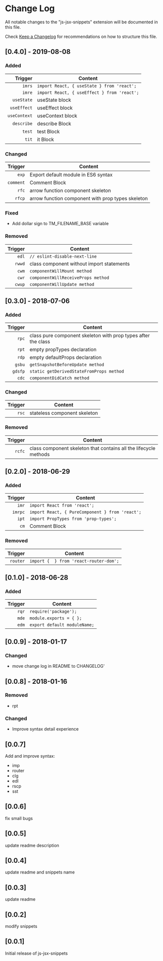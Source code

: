 # Change Log
All notable changes to the "js-jsx-snippets" extension will be documented in this file.

Check [Keep a Changelog](http://keepachangelog.com/) for recommendations on how to structure this file.

## [0.4.0] - 2019-08-08
### Added
| Trigger  | Content |
| -------: | ------- |
| `imrs`   | `import React, { useState } from 'react';` |
| `imre`   | `import React, { useEffect } from 'react';` |
| `useState`   | useState block |
| `useEffect`   | useEffect block |
| `useContext`   | useContext block |
| `describe`   | describe Block |
| `test`   | test Block |
| `tit`   | it Block |
### Changed
| Trigger  | Content |
| -------: | ------- |
| `exp`   | Export default module in ES6 syntax |
| `comment`   | Comment Block |
| `rfc`   | arrow function component skeleton |
| `rfcp`   | arrow function component with prop types skeleton |

### Fixed
- Add dollar sign to TM_FILENAME_BASE variable
### Removed
| Trigger  | Content |
| -------: | ------- |
| `edl`  | `// eslint-disable-next-line` |
| `rwwd`  | class component without import statements |
| `cwm`   | `componentWillMount method` |
| `cwr`   | `componentWillReceiveProps method` |
| `cwup`  | `componentWillUpdate method` |

## [0.3.0] - 2018-07-06
### Added
| Trigger  | Content |
| -------: | ------- |
| `rpc`   | class pure component skeleton with prop types after the class |
| `rpt`   | empty propTypes declaration |
| `rdp`   | empty defaultProps declaration |
| `gsbu`   | `getSnapshotBeforeUpdate method` |
| `gdsfp`   | `static getDerivedStateFromProps method` |
| `cdc`   | `componentDidCatch method` |
### Changed
| Trigger  | Content |
| -------: | ------- |
| `rsc`   | stateless component skeleton |
### Removed
| Trigger  | Content |
| -------: | ------- |
| `rcfc`  | class component skeleton that contains all the lifecycle methods |

## [0.2.0] - 2018-06-29
### Added
| Trigger  | Content |
| -------: | ------- |
| `imr`   | `import React from 'react';` |
| `imrpc`   | `import React, { PureComponent } from 'react';` |
| `ipt`   | `import PropTypes from 'prop-types';` |
| `cm`   | Comment Block |
### Removed
| Trigger  | Content |
| -------: | ------- |
| `router`   | `import {  } from 'react-router-dom';` |

## [0.1.0] - 2018-06-28
### Added
| Trigger  | Content |
| -------: | ------- |
| `rqr`  | `require('package');` |
| `mde`  | `module.exports = { };` |
| `edm`  | `export default moduleName;` |

## [0.0.9] - 2018-01-17
### Changed
- move change log in README to CHANGELOG'

## [0.0.8] - 2018-01-16
### Removed
- rpt
### Changed
- Improve syntax detail experience

## [0.0.7]
Add and improve syntax:
- imp
- router
- clg
- edl
- rscp
- sst

## [0.0.6]
fix small bugs

## [0.0.5]
update readme description

## [0.0.4]
update readme and snippets name

## [0.0.3]
update readme

## [0.0.2]
modify snippets

## [0.0.1]
Initial release of js-jsx-snippets
